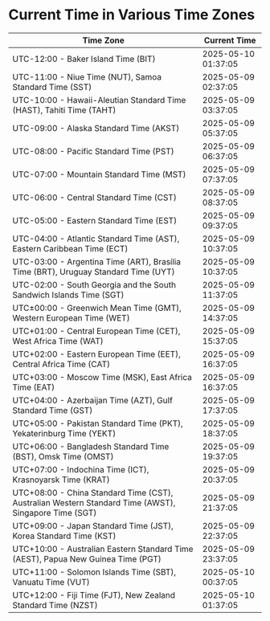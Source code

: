 # Current Time in Various Time Zones

| Time Zone | Current Time |
|-----------|--------------|
| UTC-12:00 - Baker Island Time (BIT) | 2025-05-10 01:37:05 |
| UTC-11:00 - Niue Time (NUT), Samoa Standard Time (SST) | 2025-05-09 02:37:05 |
| UTC-10:00 - Hawaii-Aleutian Standard Time (HAST), Tahiti Time (TAHT) | 2025-05-09 03:37:05 |
| UTC-09:00 - Alaska Standard Time (AKST) | 2025-05-09 05:37:05 |
| UTC-08:00 - Pacific Standard Time (PST) | 2025-05-09 06:37:05 |
| UTC-07:00 - Mountain Standard Time (MST) | 2025-05-09 07:37:05 |
| UTC-06:00 - Central Standard Time (CST) | 2025-05-09 08:37:05 |
| UTC-05:00 - Eastern Standard Time (EST) | 2025-05-09 09:37:05 |
| UTC-04:00 - Atlantic Standard Time (AST), Eastern Caribbean Time (ECT) | 2025-05-09 10:37:05 |
| UTC-03:00 - Argentina Time (ART), Brasília Time (BRT), Uruguay Standard Time (UYT) | 2025-05-09 10:37:05 |
| UTC-02:00 - South Georgia and the South Sandwich Islands Time (SGT) | 2025-05-09 11:37:05 |
| UTC±00:00 - Greenwich Mean Time (GMT), Western European Time (WET) | 2025-05-09 14:37:05 |
| UTC+01:00 - Central European Time (CET), West Africa Time (WAT) | 2025-05-09 15:37:05 |
| UTC+02:00 - Eastern European Time (EET), Central Africa Time (CAT) | 2025-05-09 16:37:05 |
| UTC+03:00 - Moscow Time (MSK), East Africa Time (EAT) | 2025-05-09 16:37:05 |
| UTC+04:00 - Azerbaijan Time (AZT), Gulf Standard Time (GST) | 2025-05-09 17:37:05 |
| UTC+05:00 - Pakistan Standard Time (PKT), Yekaterinburg Time (YEKT) | 2025-05-09 18:37:05 |
| UTC+06:00 - Bangladesh Standard Time (BST), Omsk Time (OMST) | 2025-05-09 19:37:05 |
| UTC+07:00 - Indochina Time (ICT), Krasnoyarsk Time (KRAT) | 2025-05-09 20:37:05 |
| UTC+08:00 - China Standard Time (CST), Australian Western Standard Time (AWST), Singapore Time (SGT) | 2025-05-09 21:37:05 |
| UTC+09:00 - Japan Standard Time (JST), Korea Standard Time (KST) | 2025-05-09 22:37:05 |
| UTC+10:00 - Australian Eastern Standard Time (AEST), Papua New Guinea Time (PGT) | 2025-05-09 23:37:05 |
| UTC+11:00 - Solomon Islands Time (SBT), Vanuatu Time (VUT) | 2025-05-10 00:37:05 |
| UTC+12:00 - Fiji Time (FJT), New Zealand Standard Time (NZST) | 2025-05-10 01:37:05 |
